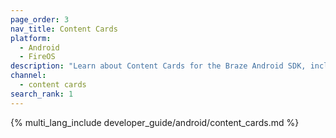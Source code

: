 ```yaml
---
page_order: 3
nav_title: Content Cards
platform: 
  - Android
  - FireOS
description: "Learn about Content Cards for the Braze Android SDK, including the different data models and card-specific properties available for your Swift application."
channel:
  - content cards
search_rank: 1
---
```


{% multi_lang_include developer_guide/android/content_cards.md %}

